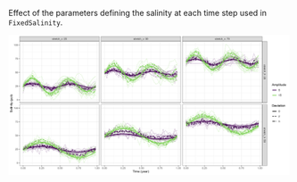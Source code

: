 Effect of the parameters defining the salinity at each time step used in `FixedSalinity`.

![](sine.jpg)